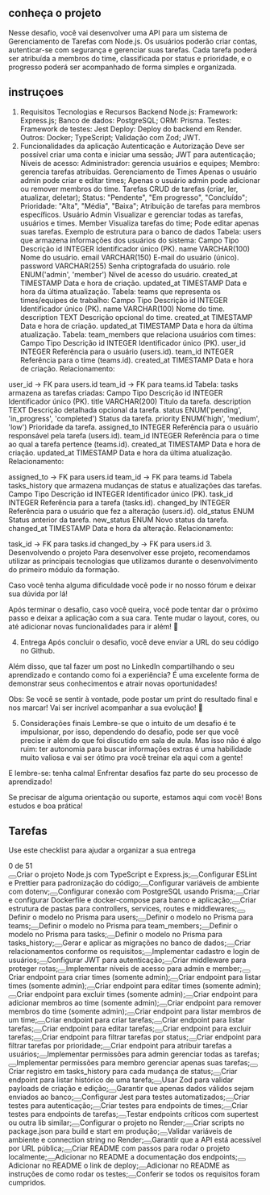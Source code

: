## conheça o projeto

Nesse desafio, você vai desenvolver uma API para um sistema de Gerenciamento de Tarefas com Node.js. Os usuários poderão criar contas, autenticar-se com segurança e gerenciar suas tarefas. Cada tarefa poderá ser atribuída a membros do time, classificada por status e prioridade, e o progresso poderá ser acompanhado de forma simples e organizada.

## instruçoes

1. Requisitos
   Tecnologias e Recursos
   Backend Node.js:
   Framework: Express.js;
   Banco de dados: PostgreSQL;
   ORM: Prisma.
   Testes:
   Framework de testes: Jest
   Deploy:
   Deploy do backend em Render.
   Outros:
   Docker;
   TypeScript;
   Validação com Zod;
   JWT.
2. Funcionalidades da aplicação
   Autenticação e Autorização
   Deve ser possível criar uma conta e iniciar uma sessão;
   JWT para autenticação;
   Níveis de acesso:
   Administrador: gerencia usuários e equipes;
   Membro: gerencia tarefas atribuídas.
   Gerenciamento de Times
   Apenas o usuário admin pode criar e editar times;
   Apenas o usuário admin pode adicionar ou remover membros do time.
   Tarefas
   CRUD de tarefas (criar, ler, atualizar, deletar);
   Status: "Pendente", "Em progresso", "Concluído";
   Prioridade: "Alta", "Média", "Baixa";
   Atribuição de tarefas para membros específicos.
   Usuário Admin
   Visualizar e gerenciar todas as tarefas, usuários e times.
   Member
   Visualiza tarefas do time;
   Pode editar apenas suas tarefas.
   Exemplo de estrutura para o banco de dados
   Tabela: users que armazena informações dos usuários do sistema:
   Campo Tipo Descrição
   id INTEGER Identificador único (PK).
   name VARCHAR(100) Nome do usuário.
   email VARCHAR(150) E-mail do usuário (único).
   password VARCHAR(255) Senha criptografada do usuário.
   role ENUM('admin', 'member') Nível de acesso do usuário.
   created_at TIMESTAMP Data e hora de criação.
   updated_at TIMESTAMP Data e hora da última atualização.
   Tabela: teams que representa os times/equipes de trabalho:
   Campo Tipo Descrição
   id INTEGER Identificador único (PK).
   name VARCHAR(100) Nome do time.
   description TEXT Descrição opcional do time.
   created_at TIMESTAMP Data e hora de criação.
   updated_at TIMESTAMP Data e hora da última atualização.
   Tabela: team_members que relaciona usuários com times:
   Campo Tipo Descrição
   id INTEGER Identificador único (PK).
   user_id INTEGER Referência para o usuário (users.id).
   team_id INTEGER Referência para o time (teams.id).
   created_at TIMESTAMP Data e hora de criação.
   Relacionamento:

user_id → FK para users.id
team_id → FK para teams.id
Tabela: tasks armazena as tarefas criadas:
Campo Tipo Descrição
id INTEGER Identificador único (PK).
title VARCHAR(200) Título da tarefa.
description TEXT Descrição detalhada opcional da tarefa.
status ENUM('pending', 'in_progress', 'completed') Status da tarefa.
priority ENUM('high', 'medium', 'low') Prioridade da tarefa.
assigned_to INTEGER Referência para o usuário responsável pela tarefa (users.id).
team_id INTEGER Referência para o time ao qual a tarefa pertence (teams.id).
created_at TIMESTAMP Data e hora de criação.
updated_at TIMESTAMP Data e hora da última atualização.
Relacionamento:

assigned_to → FK para users.id
team_id → FK para teams.id
Tabela tasks_history que armazena mudanças de status e atualizações das tarefas.
Campo Tipo Descrição
id INTEGER Identificador único (PK).
task_id INTEGER Referência para a tarefa (tasks.id).
changed_by INTEGER Referência para o usuário que fez a alteração (users.id).
old_status ENUM Status anterior da tarefa.
new_status ENUM Novo status da tarefa.
changed_at TIMESTAMP Data e hora da alteração.
Relacionamento:

task_id → FK para tasks.id
changed_by → FK para users.id 3. Desenvolvendo o projeto
Para desenvolver esse projeto, recomendamos utilizar as principais tecnologias que utilizamos durante o desenvolvimento do primeiro módulo da formação.

Caso você tenha alguma dificuldade você pode ir no nosso
fórum
e deixar sua dúvida por lá!

Após terminar o desafio, caso você queira, você pode tentar dar o próximo passo e deixar a aplicação com a sua cara. Tente mudar o layout, cores, ou até adicionar novas funcionalidades para ir além! 🚀

4. Entrega
   Após concluir o desafio, você deve enviar a URL do seu código no Github.

Além disso, que tal fazer um post no LinkedIn compartilhando o seu aprendizado e contando como foi a experiência? É uma excelente forma de demonstrar seus conhecimentos e atrair novas oportunidades!

Obs: Se você se sentir à vontade, pode postar um print do resultado final e nos marcar! Vai ser incrível acompanhar a sua evolução! 💜

5. Considerações finais
   Lembre-se que o intuito de um desafio é te impulsionar, por isso, dependendo do desafio, pode ser que você precise ir além do que foi discutido em sala de aula. Mas isso não é algo ruim: ter autonomia para buscar informações extras é uma habilidade muito valiosa e vai ser ótimo pra você treinar ela aqui com a gente!

E lembre-se: tenha calma! Enfrentar desafios faz parte do seu processo de aprendizado!

Se precisar de alguma orientação ou suporte, estamos aqui com você! Bons estudos e boa prática!

<div class="flex flex-col gap-5 rounded-md border border-gray-800 p-4 md:p-8 md:pt-7">
    <div class="flex items-center justify-between">
        <div class="flex flex-col">
            <h2 class="text-span text-xs font-bold">Tarefas</h2>
            <p class="text-span text-xs">Use este checklist para ajudar a organizar a sua entrega</p>
        </div>
        <div class="flex justify-center items-center gap-3 w-full max-w-28 max-md:hidden">
            <div class="relative w-full">
                <div
                    aria-valuemax="100"
                    aria-valuemin="0"
                    aria-valuenow="0"
                    aria-valuetext="0%"
                    role="progressbar"
                    data-state="loading"
                    data-value="0"
                    data-max="100"
                    class="relative overflow-hidden bg-gray-700 rounded-full w-full h-1"
                >
                    <div
                        data-state="loading"
                        data-value="0"
                        data-max="100"
                        class="w-full h-full transition-transform duration-700"
                        style="
                            transform: translateX(-100%);
                            background: linear-gradient(90deg, rgb(0, 129, 99) 0%, rgb(41, 224, 169) 100%);
                        "
                    ></div>
                </div>
            </div>
            <span class="flex-shrink-0 text-gray-100 text-xs AuiLinearProgress-rightLabel">0 de 51</span>
        </div>
    </div>
    <div class="flex flex-col gap-3">
        <label
            class="group inline-flex flex-shrink-0 select-none text-gray-200 hover:text-gray-100 transition-color items-center gap-3 text-sm leading-shorter [&amp;&gt;button[aria-checked=true]+span]:line-through [&amp;&gt;button]:m-0"
            ><button
                type="button"
                role="checkbox"
                aria-checked="false"
                data-state="unchecked"
                value="on"
                class="AuiCheckbox-root flex items-center justify-center flex-shrink-0 rounded-[4px] border-[1.5px] border-solid border-gray-400 bg-gray-900 data-[state=checked]:border-0 size-4 mt-[3px]"
            ></button
            ><span>Criar o projeto Node.js com TypeScript e Express.js;</span></label
        ><label
            class="group inline-flex flex-shrink-0 select-none text-gray-200 hover:text-gray-100 transition-color items-center gap-3 text-sm leading-shorter [&amp;&gt;button[aria-checked=true]+span]:line-through [&amp;&gt;button]:m-0"
            ><button
                type="button"
                role="checkbox"
                aria-checked="false"
                data-state="unchecked"
                value="on"
                class="AuiCheckbox-root flex items-center justify-center flex-shrink-0 rounded-[4px] border-[1.5px] border-solid border-gray-400 bg-gray-900 data-[state=checked]:border-0 size-4 mt-[3px]"
            ></button
            ><span>Configurar ESLint e Prettier para padronização do código;</span></label
        ><label
            class="group inline-flex flex-shrink-0 select-none text-gray-200 hover:text-gray-100 transition-color items-center gap-3 text-sm leading-shorter [&amp;&gt;button[aria-checked=true]+span]:line-through [&amp;&gt;button]:m-0"
            ><button
                type="button"
                role="checkbox"
                aria-checked="false"
                data-state="unchecked"
                value="on"
                class="AuiCheckbox-root flex items-center justify-center flex-shrink-0 rounded-[4px] border-[1.5px] border-solid border-gray-400 bg-gray-900 data-[state=checked]:border-0 size-4 mt-[3px]"
            ></button
            ><span>Configurar variáveis de ambiente com dotenv;</span></label
        ><label
            class="group inline-flex flex-shrink-0 select-none text-gray-200 hover:text-gray-100 transition-color items-center gap-3 text-sm leading-shorter [&amp;&gt;button[aria-checked=true]+span]:line-through [&amp;&gt;button]:m-0"
            ><button
                type="button"
                role="checkbox"
                aria-checked="false"
                data-state="unchecked"
                value="on"
                class="AuiCheckbox-root flex items-center justify-center flex-shrink-0 rounded-[4px] border-[1.5px] border-solid border-gray-400 bg-gray-900 data-[state=checked]:border-0 size-4 mt-[3px]"
            ></button
            ><span>Configurar conexão com PostgreSQL usando Prisma;</span></label
        ><label
            class="group inline-flex flex-shrink-0 select-none text-gray-200 hover:text-gray-100 transition-color items-center gap-3 text-sm leading-shorter [&amp;&gt;button[aria-checked=true]+span]:line-through [&amp;&gt;button]:m-0"
            ><button
                type="button"
                role="checkbox"
                aria-checked="false"
                data-state="unchecked"
                value="on"
                class="AuiCheckbox-root flex items-center justify-center flex-shrink-0 rounded-[4px] border-[1.5px] border-solid border-gray-400 bg-gray-900 data-[state=checked]:border-0 size-4 mt-[3px]"
            ></button
            ><span>Criar e configurar Dockerfile e docker-compose para banco e aplicação;</span></label
        ><label
            class="group inline-flex flex-shrink-0 select-none text-gray-200 hover:text-gray-100 transition-color items-center gap-3 text-sm leading-shorter [&amp;&gt;button[aria-checked=true]+span]:line-through [&amp;&gt;button]:m-0"
            ><button
                type="button"
                role="checkbox"
                aria-checked="false"
                data-state="unchecked"
                value="on"
                class="AuiCheckbox-root flex items-center justify-center flex-shrink-0 rounded-[4px] border-[1.5px] border-solid border-gray-400 bg-gray-900 data-[state=checked]:border-0 size-4 mt-[3px]"
            ></button
            ><span>Criar estrutura de pastas para controllers, services, routes e middlewares;</span></label
        ><label
            class="group inline-flex flex-shrink-0 select-none text-gray-200 hover:text-gray-100 transition-color items-center gap-3 text-sm leading-shorter [&amp;&gt;button[aria-checked=true]+span]:line-through [&amp;&gt;button]:m-0"
            ><button
                type="button"
                role="checkbox"
                aria-checked="false"
                data-state="unchecked"
                value="on"
                class="AuiCheckbox-root flex items-center justify-center flex-shrink-0 rounded-[4px] border-[1.5px] border-solid border-gray-400 bg-gray-900 data-[state=checked]:border-0 size-4 mt-[3px]"
            ></button
            ><span>Definir o modelo no Prisma para users;</span></label
        ><label
            class="group inline-flex flex-shrink-0 select-none text-gray-200 hover:text-gray-100 transition-color items-center gap-3 text-sm leading-shorter [&amp;&gt;button[aria-checked=true]+span]:line-through [&amp;&gt;button]:m-0"
            ><button
                type="button"
                role="checkbox"
                aria-checked="false"
                data-state="unchecked"
                value="on"
                class="AuiCheckbox-root flex items-center justify-center flex-shrink-0 rounded-[4px] border-[1.5px] border-solid border-gray-400 bg-gray-900 data-[state=checked]:border-0 size-4 mt-[3px]"
            ></button
            ><span>Definir o modelo no Prisma para teams;</span></label
        ><label
            class="group inline-flex flex-shrink-0 select-none text-gray-200 hover:text-gray-100 transition-color items-center gap-3 text-sm leading-shorter [&amp;&gt;button[aria-checked=true]+span]:line-through [&amp;&gt;button]:m-0"
            ><button
                type="button"
                role="checkbox"
                aria-checked="false"
                data-state="unchecked"
                value="on"
                class="AuiCheckbox-root flex items-center justify-center flex-shrink-0 rounded-[4px] border-[1.5px] border-solid border-gray-400 bg-gray-900 data-[state=checked]:border-0 size-4 mt-[3px]"
            ></button
            ><span>Definir o modelo no Prisma para team_members;</span></label
        ><label
            class="group inline-flex flex-shrink-0 select-none text-gray-200 hover:text-gray-100 transition-color items-center gap-3 text-sm leading-shorter [&amp;&gt;button[aria-checked=true]+span]:line-through [&amp;&gt;button]:m-0"
            ><button
                type="button"
                role="checkbox"
                aria-checked="false"
                data-state="unchecked"
                value="on"
                class="AuiCheckbox-root flex items-center justify-center flex-shrink-0 rounded-[4px] border-[1.5px] border-solid border-gray-400 bg-gray-900 data-[state=checked]:border-0 size-4 mt-[3px]"
            ></button
            ><span>Definir o modelo no Prisma para tasks;</span></label
        ><label
            class="group inline-flex flex-shrink-0 select-none text-gray-200 hover:text-gray-100 transition-color items-center gap-3 text-sm leading-shorter [&amp;&gt;button[aria-checked=true]+span]:line-through [&amp;&gt;button]:m-0"
            ><button
                type="button"
                role="checkbox"
                aria-checked="false"
                data-state="unchecked"
                value="on"
                class="AuiCheckbox-root flex items-center justify-center flex-shrink-0 rounded-[4px] border-[1.5px] border-solid border-gray-400 bg-gray-900 data-[state=checked]:border-0 size-4 mt-[3px]"
            ></button
            ><span>Definir o modelo no Prisma para tasks_history;</span></label
        ><label
            class="group inline-flex flex-shrink-0 select-none text-gray-200 hover:text-gray-100 transition-color items-center gap-3 text-sm leading-shorter [&amp;&gt;button[aria-checked=true]+span]:line-through [&amp;&gt;button]:m-0"
            ><button
                type="button"
                role="checkbox"
                aria-checked="false"
                data-state="unchecked"
                value="on"
                class="AuiCheckbox-root flex items-center justify-center flex-shrink-0 rounded-[4px] border-[1.5px] border-solid border-gray-400 bg-gray-900 data-[state=checked]:border-0 size-4 mt-[3px]"
            ></button
            ><span>Gerar e aplicar as migrações no banco de dados;</span></label
        ><label
            class="group inline-flex flex-shrink-0 select-none text-gray-200 hover:text-gray-100 transition-color items-center gap-3 text-sm leading-shorter [&amp;&gt;button[aria-checked=true]+span]:line-through [&amp;&gt;button]:m-0"
            ><button
                type="button"
                role="checkbox"
                aria-checked="false"
                data-state="unchecked"
                value="on"
                class="AuiCheckbox-root flex items-center justify-center flex-shrink-0 rounded-[4px] border-[1.5px] border-solid border-gray-400 bg-gray-900 data-[state=checked]:border-0 size-4 mt-[3px]"
            ></button
            ><span>Criar relacionamentos conforme os requisitos;</span></label
        ><label
            class="group inline-flex flex-shrink-0 select-none text-gray-200 hover:text-gray-100 transition-color items-center gap-3 text-sm leading-shorter [&amp;&gt;button[aria-checked=true]+span]:line-through [&amp;&gt;button]:m-0"
            ><button
                type="button"
                role="checkbox"
                aria-checked="false"
                data-state="unchecked"
                value="on"
                class="AuiCheckbox-root flex items-center justify-center flex-shrink-0 rounded-[4px] border-[1.5px] border-solid border-gray-400 bg-gray-900 data-[state=checked]:border-0 size-4 mt-[3px]"
            ></button
            ><span>Implementar cadastro e login de usuários;</span></label
        ><label
            class="group inline-flex flex-shrink-0 select-none text-gray-200 hover:text-gray-100 transition-color items-center gap-3 text-sm leading-shorter [&amp;&gt;button[aria-checked=true]+span]:line-through [&amp;&gt;button]:m-0"
            ><button
                type="button"
                role="checkbox"
                aria-checked="false"
                data-state="unchecked"
                value="on"
                class="AuiCheckbox-root flex items-center justify-center flex-shrink-0 rounded-[4px] border-[1.5px] border-solid border-gray-400 bg-gray-900 data-[state=checked]:border-0 size-4 mt-[3px]"
            ></button
            ><span>Configurar JWT para autenticação;</span></label
        ><label
            class="group inline-flex flex-shrink-0 select-none text-gray-200 hover:text-gray-100 transition-color items-center gap-3 text-sm leading-shorter [&amp;&gt;button[aria-checked=true]+span]:line-through [&amp;&gt;button]:m-0"
            ><button
                type="button"
                role="checkbox"
                aria-checked="false"
                data-state="unchecked"
                value="on"
                class="AuiCheckbox-root flex items-center justify-center flex-shrink-0 rounded-[4px] border-[1.5px] border-solid border-gray-400 bg-gray-900 data-[state=checked]:border-0 size-4 mt-[3px]"
            ></button
            ><span>Criar middleware para proteger rotas;</span></label
        ><label
            class="group inline-flex flex-shrink-0 select-none text-gray-200 hover:text-gray-100 transition-color items-center gap-3 text-sm leading-shorter [&amp;&gt;button[aria-checked=true]+span]:line-through [&amp;&gt;button]:m-0"
            ><button
                type="button"
                role="checkbox"
                aria-checked="false"
                data-state="unchecked"
                value="on"
                class="AuiCheckbox-root flex items-center justify-center flex-shrink-0 rounded-[4px] border-[1.5px] border-solid border-gray-400 bg-gray-900 data-[state=checked]:border-0 size-4 mt-[3px]"
            ></button
            ><span>Implementar níveis de acesso para admin e member;</span></label
        ><label
            class="group inline-flex flex-shrink-0 select-none text-gray-200 hover:text-gray-100 transition-color items-center gap-3 text-sm leading-shorter [&amp;&gt;button[aria-checked=true]+span]:line-through [&amp;&gt;button]:m-0"
            ><button
                type="button"
                role="checkbox"
                aria-checked="false"
                data-state="unchecked"
                value="on"
                class="AuiCheckbox-root flex items-center justify-center flex-shrink-0 rounded-[4px] border-[1.5px] border-solid border-gray-400 bg-gray-900 data-[state=checked]:border-0 size-4 mt-[3px]"
            ></button
            ><span>Criar endpoint para criar times (somente admin);</span></label
        ><label
            class="group inline-flex flex-shrink-0 select-none text-gray-200 hover:text-gray-100 transition-color items-center gap-3 text-sm leading-shorter [&amp;&gt;button[aria-checked=true]+span]:line-through [&amp;&gt;button]:m-0"
            ><button
                type="button"
                role="checkbox"
                aria-checked="false"
                data-state="unchecked"
                value="on"
                class="AuiCheckbox-root flex items-center justify-center flex-shrink-0 rounded-[4px] border-[1.5px] border-solid border-gray-400 bg-gray-900 data-[state=checked]:border-0 size-4 mt-[3px]"
            ></button
            ><span>Criar endpoint para listar times (somente admin);</span></label
        ><label
            class="group inline-flex flex-shrink-0 select-none text-gray-200 hover:text-gray-100 transition-color items-center gap-3 text-sm leading-shorter [&amp;&gt;button[aria-checked=true]+span]:line-through [&amp;&gt;button]:m-0"
            ><button
                type="button"
                role="checkbox"
                aria-checked="false"
                data-state="unchecked"
                value="on"
                class="AuiCheckbox-root flex items-center justify-center flex-shrink-0 rounded-[4px] border-[1.5px] border-solid border-gray-400 bg-gray-900 data-[state=checked]:border-0 size-4 mt-[3px]"
            ></button
            ><span>Criar endpoint para editar times (somente admin);</span></label
        ><label
            class="group inline-flex flex-shrink-0 select-none text-gray-200 hover:text-gray-100 transition-color items-center gap-3 text-sm leading-shorter [&amp;&gt;button[aria-checked=true]+span]:line-through [&amp;&gt;button]:m-0"
            ><button
                type="button"
                role="checkbox"
                aria-checked="false"
                data-state="unchecked"
                value="on"
                class="AuiCheckbox-root flex items-center justify-center flex-shrink-0 rounded-[4px] border-[1.5px] border-solid border-gray-400 bg-gray-900 data-[state=checked]:border-0 size-4 mt-[3px]"
            ></button
            ><span>Criar endpoint para excluir times (somente admin);</span></label
        ><label
            class="group inline-flex flex-shrink-0 select-none text-gray-200 hover:text-gray-100 transition-color items-center gap-3 text-sm leading-shorter [&amp;&gt;button[aria-checked=true]+span]:line-through [&amp;&gt;button]:m-0"
            ><button
                type="button"
                role="checkbox"
                aria-checked="false"
                data-state="unchecked"
                value="on"
                class="AuiCheckbox-root flex items-center justify-center flex-shrink-0 rounded-[4px] border-[1.5px] border-solid border-gray-400 bg-gray-900 data-[state=checked]:border-0 size-4 mt-[3px]"
            ></button
            ><span>Criar endpoint para adicionar membros ao time (somente admin);</span></label
        ><label
            class="group inline-flex flex-shrink-0 select-none text-gray-200 hover:text-gray-100 transition-color items-center gap-3 text-sm leading-shorter [&amp;&gt;button[aria-checked=true]+span]:line-through [&amp;&gt;button]:m-0"
            ><button
                type="button"
                role="checkbox"
                aria-checked="false"
                data-state="unchecked"
                value="on"
                class="AuiCheckbox-root flex items-center justify-center flex-shrink-0 rounded-[4px] border-[1.5px] border-solid border-gray-400 bg-gray-900 data-[state=checked]:border-0 size-4 mt-[3px]"
            ></button
            ><span>Criar endpoint para remover membros do time (somente admin);</span></label
        ><label
            class="group inline-flex flex-shrink-0 select-none text-gray-200 hover:text-gray-100 transition-color items-center gap-3 text-sm leading-shorter [&amp;&gt;button[aria-checked=true]+span]:line-through [&amp;&gt;button]:m-0"
            ><button
                type="button"
                role="checkbox"
                aria-checked="false"
                data-state="unchecked"
                value="on"
                class="AuiCheckbox-root flex items-center justify-center flex-shrink-0 rounded-[4px] border-[1.5px] border-solid border-gray-400 bg-gray-900 data-[state=checked]:border-0 size-4 mt-[3px]"
            ></button
            ><span>Criar endpoint para listar membros de um time;</span></label
        ><label
            class="group inline-flex flex-shrink-0 select-none text-gray-200 hover:text-gray-100 transition-color items-center gap-3 text-sm leading-shorter [&amp;&gt;button[aria-checked=true]+span]:line-through [&amp;&gt;button]:m-0"
            ><button
                type="button"
                role="checkbox"
                aria-checked="false"
                data-state="unchecked"
                value="on"
                class="AuiCheckbox-root flex items-center justify-center flex-shrink-0 rounded-[4px] border-[1.5px] border-solid border-gray-400 bg-gray-900 data-[state=checked]:border-0 size-4 mt-[3px]"
            ></button
            ><span>Criar endpoint para criar tarefas;</span></label
        ><label
            class="group inline-flex flex-shrink-0 select-none text-gray-200 hover:text-gray-100 transition-color items-center gap-3 text-sm leading-shorter [&amp;&gt;button[aria-checked=true]+span]:line-through [&amp;&gt;button]:m-0"
            ><button
                type="button"
                role="checkbox"
                aria-checked="false"
                data-state="unchecked"
                value="on"
                class="AuiCheckbox-root flex items-center justify-center flex-shrink-0 rounded-[4px] border-[1.5px] border-solid border-gray-400 bg-gray-900 data-[state=checked]:border-0 size-4 mt-[3px]"
            ></button
            ><span>Criar endpoint para listar tarefas;</span></label
        ><label
            class="group inline-flex flex-shrink-0 select-none text-gray-200 hover:text-gray-100 transition-color items-center gap-3 text-sm leading-shorter [&amp;&gt;button[aria-checked=true]+span]:line-through [&amp;&gt;button]:m-0"
            ><button
                type="button"
                role="checkbox"
                aria-checked="false"
                data-state="unchecked"
                value="on"
                class="AuiCheckbox-root flex items-center justify-center flex-shrink-0 rounded-[4px] border-[1.5px] border-solid border-gray-400 bg-gray-900 data-[state=checked]:border-0 size-4 mt-[3px]"
            ></button
            ><span>Criar endpoint para editar tarefas;</span></label
        ><label
            class="group inline-flex flex-shrink-0 select-none text-gray-200 hover:text-gray-100 transition-color items-center gap-3 text-sm leading-shorter [&amp;&gt;button[aria-checked=true]+span]:line-through [&amp;&gt;button]:m-0"
            ><button
                type="button"
                role="checkbox"
                aria-checked="false"
                data-state="unchecked"
                value="on"
                class="AuiCheckbox-root flex items-center justify-center flex-shrink-0 rounded-[4px] border-[1.5px] border-solid border-gray-400 bg-gray-900 data-[state=checked]:border-0 size-4 mt-[3px]"
            ></button
            ><span>Criar endpoint para excluir tarefas;</span></label
        ><label
            class="group inline-flex flex-shrink-0 select-none text-gray-200 hover:text-gray-100 transition-color items-center gap-3 text-sm leading-shorter [&amp;&gt;button[aria-checked=true]+span]:line-through [&amp;&gt;button]:m-0"
            ><button
                type="button"
                role="checkbox"
                aria-checked="false"
                data-state="unchecked"
                value="on"
                class="AuiCheckbox-root flex items-center justify-center flex-shrink-0 rounded-[4px] border-[1.5px] border-solid border-gray-400 bg-gray-900 data-[state=checked]:border-0 size-4 mt-[3px]"
            ></button
            ><span>Criar endpoint para filtrar tarefas por status;</span></label
        ><label
            class="group inline-flex flex-shrink-0 select-none text-gray-200 hover:text-gray-100 transition-color items-center gap-3 text-sm leading-shorter [&amp;&gt;button[aria-checked=true]+span]:line-through [&amp;&gt;button]:m-0"
            ><button
                type="button"
                role="checkbox"
                aria-checked="false"
                data-state="unchecked"
                value="on"
                class="AuiCheckbox-root flex items-center justify-center flex-shrink-0 rounded-[4px] border-[1.5px] border-solid border-gray-400 bg-gray-900 data-[state=checked]:border-0 size-4 mt-[3px]"
            ></button
            ><span>Criar endpoint para filtrar tarefas por prioridade;</span></label
        ><label
            class="group inline-flex flex-shrink-0 select-none text-gray-200 hover:text-gray-100 transition-color items-center gap-3 text-sm leading-shorter [&amp;&gt;button[aria-checked=true]+span]:line-through [&amp;&gt;button]:m-0"
            ><button
                type="button"
                role="checkbox"
                aria-checked="false"
                data-state="unchecked"
                value="on"
                class="AuiCheckbox-root flex items-center justify-center flex-shrink-0 rounded-[4px] border-[1.5px] border-solid border-gray-400 bg-gray-900 data-[state=checked]:border-0 size-4 mt-[3px]"
            ></button
            ><span>Criar endpoint para atribuir tarefas a usuários;</span></label
        ><label
            class="group inline-flex flex-shrink-0 select-none text-gray-200 hover:text-gray-100 transition-color items-center gap-3 text-sm leading-shorter [&amp;&gt;button[aria-checked=true]+span]:line-through [&amp;&gt;button]:m-0"
            ><button
                type="button"
                role="checkbox"
                aria-checked="false"
                data-state="unchecked"
                value="on"
                class="AuiCheckbox-root flex items-center justify-center flex-shrink-0 rounded-[4px] border-[1.5px] border-solid border-gray-400 bg-gray-900 data-[state=checked]:border-0 size-4 mt-[3px]"
            ></button
            ><span>Implementar permissões para admin gerenciar todas as tarefas;</span></label
        ><label
            class="group inline-flex flex-shrink-0 select-none text-gray-200 hover:text-gray-100 transition-color items-center gap-3 text-sm leading-shorter [&amp;&gt;button[aria-checked=true]+span]:line-through [&amp;&gt;button]:m-0"
            ><button
                type="button"
                role="checkbox"
                aria-checked="false"
                data-state="unchecked"
                value="on"
                class="AuiCheckbox-root flex items-center justify-center flex-shrink-0 rounded-[4px] border-[1.5px] border-solid border-gray-400 bg-gray-900 data-[state=checked]:border-0 size-4 mt-[3px]"
            ></button
            ><span>Implementar permissões para membro gerenciar apenas suas tarefas;</span></label
        ><label
            class="group inline-flex flex-shrink-0 select-none text-gray-200 hover:text-gray-100 transition-color items-center gap-3 text-sm leading-shorter [&amp;&gt;button[aria-checked=true]+span]:line-through [&amp;&gt;button]:m-0"
            ><button
                type="button"
                role="checkbox"
                aria-checked="false"
                data-state="unchecked"
                value="on"
                class="AuiCheckbox-root flex items-center justify-center flex-shrink-0 rounded-[4px] border-[1.5px] border-solid border-gray-400 bg-gray-900 data-[state=checked]:border-0 size-4 mt-[3px]"
            ></button
            ><span>Criar registro em tasks_history para cada mudança de status;</span></label
        ><label
            class="group inline-flex flex-shrink-0 select-none text-gray-200 hover:text-gray-100 transition-color items-center gap-3 text-sm leading-shorter [&amp;&gt;button[aria-checked=true]+span]:line-through [&amp;&gt;button]:m-0"
            ><button
                type="button"
                role="checkbox"
                aria-checked="false"
                data-state="unchecked"
                value="on"
                class="AuiCheckbox-root flex items-center justify-center flex-shrink-0 rounded-[4px] border-[1.5px] border-solid border-gray-400 bg-gray-900 data-[state=checked]:border-0 size-4 mt-[3px]"
            ></button
            ><span>Criar endpoint para listar histórico de uma tarefa;</span></label
        ><label
            class="group inline-flex flex-shrink-0 select-none text-gray-200 hover:text-gray-100 transition-color items-center gap-3 text-sm leading-shorter [&amp;&gt;button[aria-checked=true]+span]:line-through [&amp;&gt;button]:m-0"
            ><button
                type="button"
                role="checkbox"
                aria-checked="false"
                data-state="unchecked"
                value="on"
                class="AuiCheckbox-root flex items-center justify-center flex-shrink-0 rounded-[4px] border-[1.5px] border-solid border-gray-400 bg-gray-900 data-[state=checked]:border-0 size-4 mt-[3px]"
            ></button
            ><span>Usar Zod para validar payloads de criação e edição;</span></label
        ><label
            class="group inline-flex flex-shrink-0 select-none text-gray-200 hover:text-gray-100 transition-color items-center gap-3 text-sm leading-shorter [&amp;&gt;button[aria-checked=true]+span]:line-through [&amp;&gt;button]:m-0"
            ><button
                type="button"
                role="checkbox"
                aria-checked="false"
                data-state="unchecked"
                value="on"
                class="AuiCheckbox-root flex items-center justify-center flex-shrink-0 rounded-[4px] border-[1.5px] border-solid border-gray-400 bg-gray-900 data-[state=checked]:border-0 size-4 mt-[3px]"
            ></button
            ><span>Garantir que apenas dados válidos sejam enviados ao banco;</span></label
        ><label
            class="group inline-flex flex-shrink-0 select-none text-gray-200 hover:text-gray-100 transition-color items-center gap-3 text-sm leading-shorter [&amp;&gt;button[aria-checked=true]+span]:line-through [&amp;&gt;button]:m-0"
            ><button
                type="button"
                role="checkbox"
                aria-checked="false"
                data-state="unchecked"
                value="on"
                class="AuiCheckbox-root flex items-center justify-center flex-shrink-0 rounded-[4px] border-[1.5px] border-solid border-gray-400 bg-gray-900 data-[state=checked]:border-0 size-4 mt-[3px]"
            ></button
            ><span>Configurar Jest para testes automatizados;</span></label
        ><label
            class="group inline-flex flex-shrink-0 select-none text-gray-200 hover:text-gray-100 transition-color items-center gap-3 text-sm leading-shorter [&amp;&gt;button[aria-checked=true]+span]:line-through [&amp;&gt;button]:m-0"
            ><button
                type="button"
                role="checkbox"
                aria-checked="false"
                data-state="unchecked"
                value="on"
                class="AuiCheckbox-root flex items-center justify-center flex-shrink-0 rounded-[4px] border-[1.5px] border-solid border-gray-400 bg-gray-900 data-[state=checked]:border-0 size-4 mt-[3px]"
            ></button
            ><span>Criar testes para autenticação;</span></label
        ><label
            class="group inline-flex flex-shrink-0 select-none text-gray-200 hover:text-gray-100 transition-color items-center gap-3 text-sm leading-shorter [&amp;&gt;button[aria-checked=true]+span]:line-through [&amp;&gt;button]:m-0"
            ><button
                type="button"
                role="checkbox"
                aria-checked="false"
                data-state="unchecked"
                value="on"
                class="AuiCheckbox-root flex items-center justify-center flex-shrink-0 rounded-[4px] border-[1.5px] border-solid border-gray-400 bg-gray-900 data-[state=checked]:border-0 size-4 mt-[3px]"
            ></button
            ><span>Criar testes para endpoints de times;</span></label
        ><label
            class="group inline-flex flex-shrink-0 select-none text-gray-200 hover:text-gray-100 transition-color items-center gap-3 text-sm leading-shorter [&amp;&gt;button[aria-checked=true]+span]:line-through [&amp;&gt;button]:m-0"
            ><button
                type="button"
                role="checkbox"
                aria-checked="false"
                data-state="unchecked"
                value="on"
                class="AuiCheckbox-root flex items-center justify-center flex-shrink-0 rounded-[4px] border-[1.5px] border-solid border-gray-400 bg-gray-900 data-[state=checked]:border-0 size-4 mt-[3px]"
            ></button
            ><span>Criar testes para endpoints de tarefas;</span></label
        ><label
            class="group inline-flex flex-shrink-0 select-none text-gray-200 hover:text-gray-100 transition-color items-center gap-3 text-sm leading-shorter [&amp;&gt;button[aria-checked=true]+span]:line-through [&amp;&gt;button]:m-0"
            ><button
                type="button"
                role="checkbox"
                aria-checked="false"
                data-state="unchecked"
                value="on"
                class="AuiCheckbox-root flex items-center justify-center flex-shrink-0 rounded-[4px] border-[1.5px] border-solid border-gray-400 bg-gray-900 data-[state=checked]:border-0 size-4 mt-[3px]"
            ></button
            ><span>Testar endpoints críticos com supertest ou outra lib similar;</span></label
        ><label
            class="group inline-flex flex-shrink-0 select-none text-gray-200 hover:text-gray-100 transition-color items-center gap-3 text-sm leading-shorter [&amp;&gt;button[aria-checked=true]+span]:line-through [&amp;&gt;button]:m-0"
            ><button
                type="button"
                role="checkbox"
                aria-checked="false"
                data-state="unchecked"
                value="on"
                class="AuiCheckbox-root flex items-center justify-center flex-shrink-0 rounded-[4px] border-[1.5px] border-solid border-gray-400 bg-gray-900 data-[state=checked]:border-0 size-4 mt-[3px]"
            ></button
            ><span>Configurar o projeto no Render;</span></label
        ><label
            class="group inline-flex flex-shrink-0 select-none text-gray-200 hover:text-gray-100 transition-color items-center gap-3 text-sm leading-shorter [&amp;&gt;button[aria-checked=true]+span]:line-through [&amp;&gt;button]:m-0"
            ><button
                type="button"
                role="checkbox"
                aria-checked="false"
                data-state="unchecked"
                value="on"
                class="AuiCheckbox-root flex items-center justify-center flex-shrink-0 rounded-[4px] border-[1.5px] border-solid border-gray-400 bg-gray-900 data-[state=checked]:border-0 size-4 mt-[3px]"
            ></button
            ><span>Criar scripts no package.json para build e start em produção;</span></label
        ><label
            class="group inline-flex flex-shrink-0 select-none text-gray-200 hover:text-gray-100 transition-color items-center gap-3 text-sm leading-shorter [&amp;&gt;button[aria-checked=true]+span]:line-through [&amp;&gt;button]:m-0"
            ><button
                type="button"
                role="checkbox"
                aria-checked="false"
                data-state="unchecked"
                value="on"
                class="AuiCheckbox-root flex items-center justify-center flex-shrink-0 rounded-[4px] border-[1.5px] border-solid border-gray-400 bg-gray-900 data-[state=checked]:border-0 size-4 mt-[3px]"
            ></button
            ><span>Validar variáveis de ambiente e connection string no Render;</span></label
        ><label
            class="group inline-flex flex-shrink-0 select-none text-gray-200 hover:text-gray-100 transition-color items-center gap-3 text-sm leading-shorter [&amp;&gt;button[aria-checked=true]+span]:line-through [&amp;&gt;button]:m-0"
            ><button
                type="button"
                role="checkbox"
                aria-checked="false"
                data-state="unchecked"
                value="on"
                class="AuiCheckbox-root flex items-center justify-center flex-shrink-0 rounded-[4px] border-[1.5px] border-solid border-gray-400 bg-gray-900 data-[state=checked]:border-0 size-4 mt-[3px]"
            ></button
            ><span>Garantir que a API está acessível por URL pública;</span></label
        ><label
            class="group inline-flex flex-shrink-0 select-none text-gray-200 hover:text-gray-100 transition-color items-center gap-3 text-sm leading-shorter [&amp;&gt;button[aria-checked=true]+span]:line-through [&amp;&gt;button]:m-0"
            ><button
                type="button"
                role="checkbox"
                aria-checked="false"
                data-state="unchecked"
                value="on"
                class="AuiCheckbox-root flex items-center justify-center flex-shrink-0 rounded-[4px] border-[1.5px] border-solid border-gray-400 bg-gray-900 data-[state=checked]:border-0 size-4 mt-[3px]"
            ></button
            ><span>Criar README com passos para rodar o projeto localmente;</span></label
        ><label
            class="group inline-flex flex-shrink-0 select-none text-gray-200 hover:text-gray-100 transition-color items-center gap-3 text-sm leading-shorter [&amp;&gt;button[aria-checked=true]+span]:line-through [&amp;&gt;button]:m-0"
            ><button
                type="button"
                role="checkbox"
                aria-checked="false"
                data-state="unchecked"
                value="on"
                class="AuiCheckbox-root flex items-center justify-center flex-shrink-0 rounded-[4px] border-[1.5px] border-solid border-gray-400 bg-gray-900 data-[state=checked]:border-0 size-4 mt-[3px]"
            ></button
            ><span>Adicionar no README a documentação dos endpoints;</span></label
        ><label
            class="group inline-flex flex-shrink-0 select-none text-gray-200 hover:text-gray-100 transition-color items-center gap-3 text-sm leading-shorter [&amp;&gt;button[aria-checked=true]+span]:line-through [&amp;&gt;button]:m-0"
            ><button
                type="button"
                role="checkbox"
                aria-checked="false"
                data-state="unchecked"
                value="on"
                class="AuiCheckbox-root flex items-center justify-center flex-shrink-0 rounded-[4px] border-[1.5px] border-solid border-gray-400 bg-gray-900 data-[state=checked]:border-0 size-4 mt-[3px]"
            ></button
            ><span>Adicionar no README o link de deploy;</span></label
        ><label
            class="group inline-flex flex-shrink-0 select-none text-gray-200 hover:text-gray-100 transition-color items-center gap-3 text-sm leading-shorter [&amp;&gt;button[aria-checked=true]+span]:line-through [&amp;&gt;button]:m-0"
            ><button
                type="button"
                role="checkbox"
                aria-checked="false"
                data-state="unchecked"
                value="on"
                class="AuiCheckbox-root flex items-center justify-center flex-shrink-0 rounded-[4px] border-[1.5px] border-solid border-gray-400 bg-gray-900 data-[state=checked]:border-0 size-4 mt-[3px]"
            ></button
            ><span>Adicionar no README as instruções de como rodar os testes;</span></label
        ><label
            class="group inline-flex flex-shrink-0 select-none text-gray-200 hover:text-gray-100 transition-color items-center gap-3 text-sm leading-shorter [&amp;&gt;button[aria-checked=true]+span]:line-through [&amp;&gt;button]:m-0"
            ><button
                type="button"
                role="checkbox"
                aria-checked="false"
                data-state="unchecked"
                value="on"
                class="AuiCheckbox-root flex items-center justify-center flex-shrink-0 rounded-[4px] border-[1.5px] border-solid border-gray-400 bg-gray-900 data-[state=checked]:border-0 size-4 mt-[3px]"
            ></button
            ><span>Conferir se todos os requisitos foram cumpridos.</span></label
        >
    </div>
</div>
